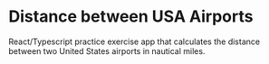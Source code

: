 # Distance between USA Airports
React/Typescript practice exercise app that calculates the distance between two United States airports in nautical miles.
